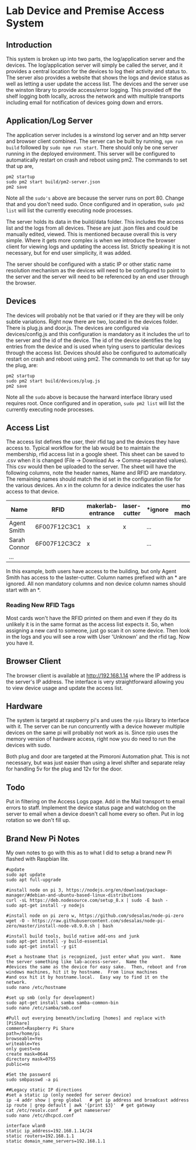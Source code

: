 # Lab Device and Premise Access System

## Introduction
This system is broken up into two parts, the log/application server and the devices.  The log/application server will simply be called the server, and it provides a central location for the devices to log their activity and status to.  The server also provides a website that shows the logs and device status as well as letting a user update the access list.  The devices and the server use the winston library to provide access/error logging.  This provided off the shelf logging both locally, across the network and with multiple transports including email for notification of devices going down and errors.

## Application/Log Server
The application server includes is a winstond log server and an http server and browser client combined.  The server can be built by running, `npm run build` followed by `sudo npm run start`.  There should only be one server running in the deployed environment.  This server will be configured to automatically restart on crash and reboot using pm2.  The commands to set that up are, 

```
pm2 startup
sudo pm2 start build/pm2-server.json
pm2 save
```

Note all the `sudo's` above are because the server runs on port 80.  Change that and you don't need sudo.  Once configured and in operation, `sudo pm2 list` will list the currently executing node processes.

The server holds its data in the build/data folder.  This includes the access list and the logs from all devices.  These are just .json files and could be manually edited, viewed.  This is mentioned because overall this is very simple.  Where it gets more complex is when we introduce the browser client for viewing logs and updating the access list.  Strictly speaking it is not necessary, but for end user simplicity, it was added.

The server should be configured with a static IP or other static name resolution mechanism as the devices will need to be configured to point to the server and the server will need to be referenced by an end user through the browser.

## Devices
The devices will probably not be that varied or if they are they will be only subtle variations.  Right now there are two, located in the devices folder.  There is plug.js and door.js.  The devices are configured via devices/config.js and this configuration is mandatory as it includes the url to the server and the id of the device.  The id of the device identifies the log entries from the device and is used when tying users to particular devices through the access list.  Devices should also be configured to automatically restart on crash and reboot using pm2.  The commands to set that up for say the plug, are:

```
pm2 startup
sudo pm2 start build/devices/plug.js
pm2 save
```
Note all the `sudo` above is because the harward interface library used requires root.  Once configured and in operation, `sudo pm2 list` will list the currently executing node processes.

## Access List
The access list defines the user, their rfid tag and the devices they have access to.  Typical workflow for the lab would be to maintain the membership, rfid access list in a google sheet.  This sheet can be saved to .csv when it is changed (File -> Download As -> Comma-separated values).  This csv would then be uploaded to the server.  The sheet will have the following columns, note the header names, Name and RFID are mandatory.  The remaining names should match the id set in the configuration file for the various devices.  An x in the column for a device indicates the user has access to that device.

Name | RFID | makerlab-entrance | laser-cutter | *ignore | more-machines...
---- | ---- | ----------------- | ------------ | ------- | ----------------
Agent Smith | 6F007F12C3C1 | x | x | ...
Sarah Connor | 6F007F12C3C2 | x |  | ...
... | | | 

In this example, both users have access to the building, but only Agent Smith has access to the laster-cutter.  Column names prefixed with an * are ignored.  All non mandatory columns and non device column names should start with an *.

### Reading New RFID Tags 
Most cards won't have the RFID printed on them and even if they do its unlikely it is in the same format as the access list expects it.  So, when assigning a new card to someone, just go scan it on some device.  Then look in the logs and you will see a row with User 'Unknown' and the rfid tag.  Now you have it.

## Browser Client
The browser client is available at http://192.168.1.14 where the IP address is the server's IP address.  The interface is very straightforward allowing you to view device usage and update the access list.  

## Hardware
The system is targetd at raspberry pi's and uses the `rpio` library to interface with it.  The server can be run concurrently with a device however multiple devices on the same pi will probably not work as is.  Since rpio uses the memory version of hardware access, right now you do need to run the devices with sudo.

Both plug and door are targeted at the Pimoroni Automation phat.  This is not necessary, but was just easier than using a level shifter and separate relay for handling 5v for the plug and 12v for the door.

## Todo
Put in filtering on the Access Logs page.
Add in the Mail transport to email errors to staff.
Implement the device status page and watchdog on the server to email when a device doesn't call home every so often.
Put in log rotation so we don't fill up.

## Brand New Pi Notes

My own notes to go with this as to what I did to setup a brand new Pi flashed with Raspbian lite.

```
#update
sudo apt update
sudo apt full-upgrade

#install node on pi 3, https://nodejs.org/en/download/package-manager/#debian-and-ubuntu-based-linux-distributions
curl -sL https://deb.nodesource.com/setup_8.x | sudo -E bash -
sudo apt-get install -y nodejs

#install node on pi zero w, https://github.com/sdesalas/node-pi-zero
wget -O - https://raw.githubusercontent.com/sdesalas/node-pi-zero/master/install-node-v8.9.0.sh | bash

#install build tools, build native add-ons and junk
sudo apt-get install -y build-essential
sudo apt-get install -y git

#set a hostname that is recognized, just enter what you want.  Name the server something like lab-access-server.  Name the
#devices the same as the device for easy sake.  Then, reboot and from windows machines, hit it by hostname.  From linux machines
#and osx hit it by hostname.local.  Easy way to find it on the network.
sudo nano /etc/hostname

#set up smb (only for development)
sudo apt-get install samba samba-common-bin
sudo nano /etc/samba/smb.conf

#Pull out everying beneath/including [homes] and replace with
[PiShare]
comment=Raspberry Pi Share
path=/home/pi
browseable=Yes
writeable=Yes
only guest=no
create mask=0644
directory mask=0755
public=no

#Set the password
sudo smbpasswd -a pi

##Legacy static IP directions
#set a static ip (only needed for server device)
ip -4 addr show | grep global   # get ip address and broadcast address
ip route | grep default | awk '{print $3}'  # get gateway
cat /etc/resolv.conf    # get nameserver
sudo nano /etc/dhcpcd.conf

interface wlan0
static ip_address=192.168.1.14/24
static routers=192.168.1.1
static domain_name_servers=192.168.1.1
```
